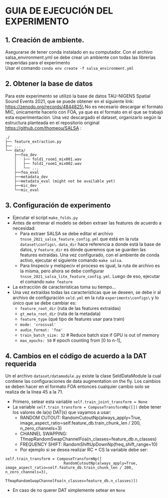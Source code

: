 # GUIA DE EJECUCIÓN DEL EXPERIMENTO
## 1. Creación de ambiente.
Asegurarse de tener conda instalado en su computador. Con el archivo salsa_environment.yml se debe crear un ambiente con todas las librerías requeridas para el experimento\
Usar el comando `conda env create -f salsa_environment.yml`
## 2. Obtener la base de datos
Para este experimento se utilizó la base de datos TAU-NIGENS Spatial Sound Events 2021, que se puede obtener en el siguiente link: https://zenodo.org/records/4844825\
No es necesario descargar el formato MIC, únicamente hacerlo con FOA, ya que es el formato en el que se trabajó esta experimentación. Una vez descargado el dataset, organizarlo según la estructura planteada en el repositorio original https://github.com/thomeou/SALSA :
```
./
├── feature_extraction.py
├── ...
└── data/
    ├──foa_dev
    │   ├── fold1_room1_mix001.wav
    │   ├── fold1_room1_mix002.wav  
    │   └── ...
    ├──foa_eval
    ├──metadata_dev
    ├──metadata_eval (might not be available yet)
    ├──mic_dev
    └──mic_eval
  ```
## 3. Configuración de experimento
- Ejecutar el script `make_folds.py`
- Antes de entrenar el modelo se deben extraer las features de acuerdo a necesidad:
  -   Para extraer SALSA se debe editar el archivo `tnsse_2021_salsa_feature_config.yml` que está en la ruta `dataset\configs\`. `data_dir` hace referencia a donde está la base de datos, y `feature_dir` es dónde queremos que se guarden las features extraídas. Una vez configurado, con el ambiente de conda activo, ejecutar el siguiente comando `make salsa`.
  -   Para linspeciv y melspeciv el proceso es igual, la ruta de archivo es la misma, pero ahora se debe configurar `tnsse_2021_salsa_lite_feature_config.yml`. Luego de eso, ejecutar el comando `make feature`
- La extracción de características toma su tiempo...
- Una vez extraídas todas las características que se deseen, se debe ir al archivo de configuración `seld.yml` en la ruta `experiments\configs\` y lo único que se debe cambiar es:
  -  `feature_root_dir` (ruta de las features extraídas)
  -  `gt_meta_root_dir` (ruta de la metadata)
  -  `feature_type` (qué tipo de features usar para train)
  -  `mode: 'crossval'`
  -  `audio_format: 'foa'`
  -  `train_batch_size: 32`  # Reduce batch size if GPU is out of memory
  -  `max_epochs: 50` # epoch counting from [0 to n-1],
## 4. Cambios en el código de acuerdo a la DAT requerida 
Un el archivo `dataset/datamodule.py` existe la clase SeldDataModule la cual contiene las configuraciones de data augmentation on the fly. Los cambios se deben hacer en el formato FOA entonces cualquier cambio solo se realiza de la línea 45 a la 71.
- Primero, setear esta variable `self.train_joint_transform = None`
- La variable `self.train_transform = ComposeTransformNp([])` debe tener los valores de la(s) DAT(s) que vayamos a usar: 
  - RANDOM CUTOUT: RandomCutoutNp(always_apply=True, image_aspect_ratio=self.feature_db.train_chunk_len / 200, n_zero_channels=3)
  - CHANNEL SWAPPING: TfmapRandomSwapChannelFoa(n_classes=feature_db.n_classes)
  - FREQUENCY SHIFT: RandomShiftUpDownNp(freq_shift_range=10)
  - Por ejemplo si se desea realizar RC + CS la variable debe ser:
```
self.train_transform = ComposeTransformNp([
                          RandomCutoutNp(always_apply=True, image_aspect_ratio=self.feature_db.train_chunk_len / 200, n_zero_channels=3),
                          TfmapRandomSwapChannelFoa(n_classes=feature_db.n_classes)])
```
- En caso de no querer DAT simplemente setear en `None`
